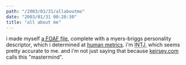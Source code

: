 ```yaml
---
path: "/2003/01/31/allaboutme" 
date: "2003/01/31 00:20:30" 
title: "all about me" 
---
```

i made myself <a href="http://weblog.randomchaos.com/foaf.rdf">a <abbr title="Friend Of A Friend">FOAF</abbr> file</a>, complete with a myers-briggs personality descriptor, which i determined at <a href="http://www.humanmetrics.com/cgi-win/JTypes1.htm">human metrics</a>. i'm <abbr title="Introvert iNtuition Thinking Judging">INTJ</abbr>, which seems pretty accurate to me. and i'm not just saying that because <a href="http://keirsey.com/personality/ntij.html">keirsey.com</a> calls this "mastermind".